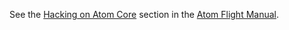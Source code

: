 See the [Hacking on Atom Core](http://flight-manual.atom.io/hacking-atom/sections/hacking-on-atom-core/#platform-mac) section in the [Atom Flight Manual](http://flight-manual.atom.io).
